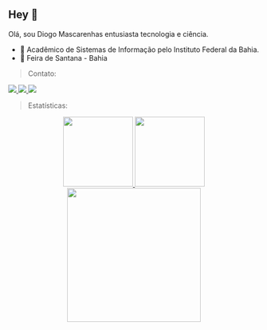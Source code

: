 ## Hey 👋

Olá, sou Diogo Mascarenhas entusiasta tecnologia e ciência.

- 📓 Acadêmico de Sistemas de Informação pelo Instituto Federal da Bahia.
- 📍 Feira de Santana - Bahia 

> Contato:

<div align="left">
    <a target="_blank" href="https://www.linkedin.com/in/diogomasc/">
      <img src="https://img.shields.io/badge/linkedin-%230077B5.svg?&style=for-the-badge&logo=linkedin&logoColor=white" />
    </a>
    <a target="_blank" href="https://api.whatsapp.com/send?phone=XXXXXXXXXXX">
      <img src="https://img.shields.io/badge/WhatsApp-25D366?style=for-the-badge&logo=whatsapp&logoColor=white" />
    </a>
    <a target="_blank" href="mailto:diogomascarenhas0574@gmail.com">
      <img src="https://img.shields.io/badge/-Gmail-%23333?style=for-the-badge&logo=gmail&logoColor=white" />
    </a>
</div>

> Estatísticas: 

<div align="center">
  <a href="https://github.com/DiogoMasc">
  <img height="140rem" 
       src="https://github-readme-stats.vercel.app/api?username=DiogoMascc&&show_icons=true&theme=react"/>
  <img height="140rem" 
       src="https://github-readme-stats.vercel.app/api/top-langs/?username=DiogoMascc&&show_icons=true&theme=react"/>
<div> 


<img align="center" width="268" src="https://media.giphy.com/media/iIqmM5tTjmpOB9mpbn/giphy.gif"/>
